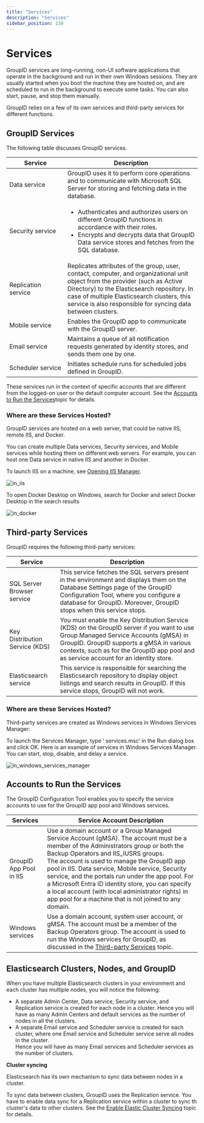```yaml
---
title: "Services"
description: "Services"
sidebar_position: 110
---
```


# Services

GroupID services are long-running, non-UI software applications that operate in the background and
run in their own Windows sessions. They are usually started when you boot the machine they are
hosted on, and are scheduled to run in the background to execute some tasks. You can also start,
pause, and stop them manually.

GroupID relies on a few of its own services and third-party services for different functions.

## GroupID Services

The following table discusses GroupID services.

| Service | Description |
| --- | --- |
| Data service | GroupID uses it to perform core operations and to communicate with Microsoft SQL Server for storing and fetching data in the database. |
| Security service  | <ul><li>Authenticates and authorizes users on different GroupID functions in accordance with their roles.</li><li>Encrypts and decrypts data that GroupID Data service stores and fetches from the SQL database.</li></ul> |
| Replication service | Replicates attributes of the group, user, contact, computer, and organizational unit object from the provider (such as Active Directory) to the Elasticsearch repository. In case of multiple Elasticsearch clusters, this service is also responsible for syncing data between clusters. |
| Mobile service | Enables the GroupID app to communicate with the GroupID server. |
| Email service | Maintains a queue of all notification requests generated by identity stores, and sends them one by one. |
| Scheduler service | Initiates schedule runs for scheduled jobs defined in GroupID. |


These services run in the context of specific accounts that are different from the logged-on user or
the default computer account. See the
[Accounts to Run the Services](#accounts-to-run-the-services)topic for details.

### Where are these Services Hosted?

GroupID services are hosted on a web server, that could be native IIS, remote IIS, and Docker.

You can create multiple Data services, Security services, and Mobile services while hosting them on
different web servers. For example, you can host one Data service in native IIS and another in
Docker.

To launch IIS on a machine, see
[Opening IIS Manager](https://docs.microsoft.com/en-us/previous-versions/iis/6.0-sdk/ms525920(v=vs.90)).

![in_iis](/img/product_docs/directorymanager/11.0/admincenter/portal/in_iis.webp)

To open Docker Desktop on Windows, search for Docker and select Docker Desktop in the search results

![in_docker](/img/product_docs/directorymanager/11.0/admincenter/service/in_docker.webp)

## Third-party Services

GroupID requires the following third-party services:

| Service | Description |
| --- | --- |
| SQL Server Browser service | This service fetches the SQL servers present in the environment and displays them on the Database Settings page of the GroupID Configuration Tool, where you configure a database for GroupID. Moreover, GroupID stops when this service stops. |
| Key Distribution Service (KDS) | You must enable the Key Distribution Service (KDS) on the GroupID server if you want to use Group Managed Service Accounts (gMSA) in GroupID. GroupID supports a gMSA in various contexts, such as for the GroupID app pool and as service account for an identity store. |
| Elasticsearch service | This service is responsible for searching the Elasticsearch repository to display object listings and search results in GroupID. If this service stops, GroupID will not work. |

### Where are these Services Hosted?

Third-party services are created as Windows services in Windows Services Manager:

To launch the Services Manager, type ‘ services.msc’ in the Run dialog box and click OK. Here is an
example of services in Windows Services Manager. You can start, stop, disable, and delay a service.

![in_windows_services_manager](/img/product_docs/directorymanager/11.0/admincenter/service/in_windows_services_manager.webp)

## Accounts to Run the Services

The GroupID Configuration Tool enables you to specify the service accounts to use for the GroupID
app pool and Windows services.

| Services | Service Account Description |
| --- | --- |
| GroupID App Pool in IIS | Use a domain account or a Group Managed Service Account (gMSA). The account must be a member of the Administrators group or both the Backup Operators and IIS_IUSRS groups. <br />The account is used to manage the GroupID app pool in IIS. Data service, Mobile service, Security service, and the portals run under the app pool. For a Microsoft Entra ID identity store, you can specify a local account (with local administrator rights) in app pool for a machine that is not joined to any domain. |
| Windows services        | Use a domain account, system user account, or gMSA. The account must be a member of the Backup Operators group. The account is used to run the Windows services for GroupID, as discussed in the [Third-party Services](#third-party-services) topic. |

## Elasticsearch Clusters, Nodes, and GroupID

When you have multiple Elasticsearch clusters in your environment and each cluster has multiple
nodes, you will notice the following:

- A separate Admin Center, Data service, Security service, and Replication service is created for
  each node in a cluster. Hence you will have as many Admin Centers and default services as the
  number of nodes in all the clusters.
- A separate Email service and Scheduler service is created for each cluster, where one Email
  service and Scheduler service serve all nodes in the cluster.  
  Hence you will have as many Email services and Scheduler services as the number of clusters.

**Cluster syncing**

Elasticsearch has its own mechanism to sync data between nodes in a cluster.

To sync data between clusters, GroupID uses the Replication service. You have to enable data sync
for a Replication service within a cluster to sync th cluster's data to other clusters. See the
[Enable Elastic Cluster Syncing](/docs/directorymanager/11.0/admincenter/service/replicationservice.md#enable-elastic-cluster-syncing)
topic for details.
